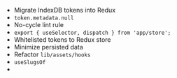 - Migrate IndexDB tokens into Redux
- `token.metadata.null`
- No-cycle lint rule
- `export { useSelector, dispatch } from 'app/store';`
- Whitelisted tokens to Redux store
- Minimize persisted data
- Refactor `lib/assets/hooks`
- `useSlugsOf`
-
